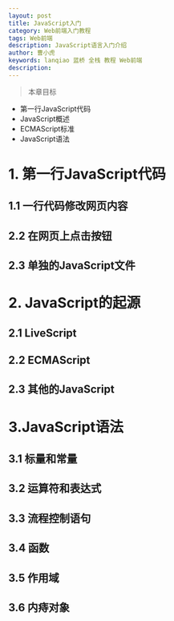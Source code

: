 ```yaml
---
layout: post
title: JavaScript入门
category: Web前端入门教程
tags: Web前端
description: JavaScript语言入门介绍
author: 曹小虎
keywords: lanqiao 蓝桥 全栈 教程 Web前端
description: 
---
```


> 本章目标

- 第一行JavaScript代码
- JavaScript概述
- ECMAScript标准
- JavaScript语法

# 1. 第一行JavaScript代码

## 1.1 一行代码修改网页内容

## 2.2 在网页上点击按钮

## 2.3 单独的JavaScript文件

# 2. JavaScript的起源

## 2.1 LiveScript

## 2.2 ECMAScript

## 2.3 其他的JavaScript

# 3.JavaScript语法

## 3.1 标量和常量

## 3.2 运算符和表达式

## 3.3 流程控制语句

## 3.4 函数

## 3.5 作用域

## 3.6 内痔对象


